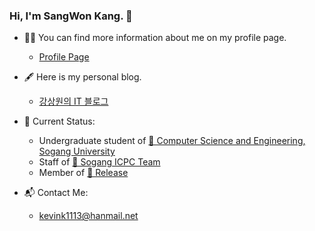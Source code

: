 ### Hi, I'm SangWon Kang. 👋

- 👨‍💻 You can find more information about me on my profile page.
  - [Profile Page](https://kevink1113.github.io/profile)

- 🖋 Here is my personal blog.
  - [강상원의 IT 블로그](https://kevink1113.tistory.com)

- 🌱 Current Status:
  - Undergraduate student of [🏫 Computer Science and Engineering, Sogang University](http://cs.sogang.ac.kr/cs/index_new.html)
  - Staff of [🎈 Sogang ICPC Team](https://acm.sogang.ac.kr)
  - Member of [🐧 Release](http://release.sogang.ac.kr)
 
- 📬 Contact Me:
  - kevink1113@hanmail.net
<!--
**kevink1113/kevink1113** is a ✨ _special_ ✨ repository because its `README.md` (this file) appears on your GitHub profile.

Here are some ideas to get you started:

- 🔭 I’m currently working on ...
- 🌱 I’m currently learning ...
- 👯 I’m looking to collaborate on ...
- 🤔 I’m looking for help with ...
- 💬 Ask me about ...
- 📫 How to reach me: ...
- 😄 Pronouns: ...
- ⚡ Fun fact: ...
-->
